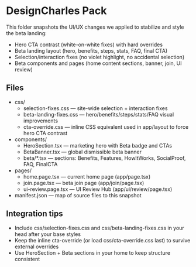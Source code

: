 # DesignCharles Pack

This folder snapshots the UI/UX changes we applied to stabilize and style the beta landing:

- Hero CTA contrast (white-on-white fixes) with hard overrides
- Beta landing layout (hero, benefits, steps, stats, FAQ, final CTA)
- Selection/interaction fixes (no violet highlight, no accidental selection)
- Beta components and pages (home content sections, banner, join, UI review)

## Files

- css/
  - selection-fixes.css — site-wide selection + interaction fixes
  - beta-landing-fixes.css — hero/benefits/steps/stats/FAQ visual improvements
  - cta-override.css — inline CSS equivalent used in app/layout to force hero CTA contrast
- components/
  - HeroSection.tsx — marketing hero with Beta badge and CTAs
  - BetaBanner.tsx — global dismissible beta banner
  - beta/*.tsx — sections: Benefits, Features, HowItWorks, SocialProof, FAQ, FinalCTA
- pages/
  - home.page.tsx — current home page (app/page.tsx)
  - join.page.tsx — beta join page (app/join/page.tsx)
  - ui-review.page.tsx — UI Review Hub (app/ui/review/page.tsx)
- manifest.json — map of source files to this snapshot

## Integration tips

- Include css/selection-fixes.css and css/beta-landing-fixes.css in your head after your base styles
- Keep the inline cta-override (or load css/cta-override.css last) to survive external overrides
- Use HeroSection + Beta sections in your home to keep structure consistent

